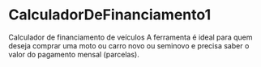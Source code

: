 # CalculadorDeFinanciamento1
Calculador de financiamento de veículos
A ferramenta é ideal para quem deseja comprar uma moto ou carro novo ou seminovo e precisa saber o valor do pagamento mensal (parcelas).
